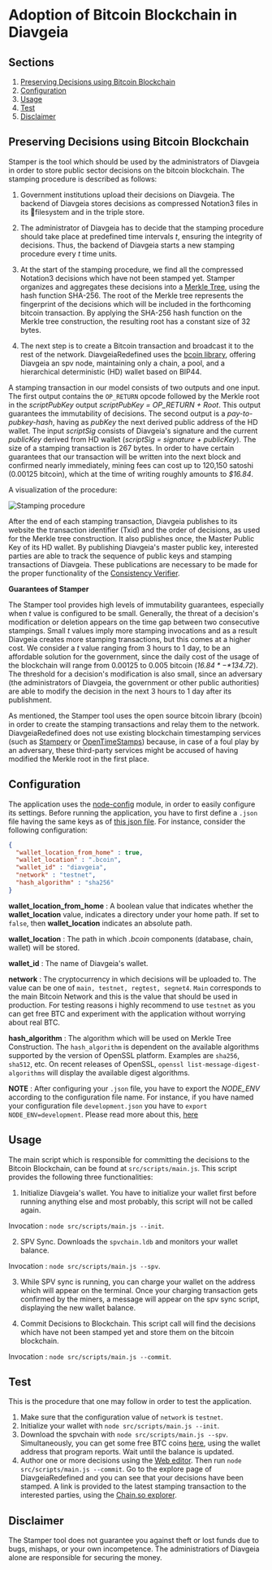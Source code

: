 Adoption of Bitcoin Blockchain in Diavgeia
====

Sections
-------
1. [Preserving Decisions using Bitcoin Blockchain](#preserving-decisions-using-bitcoin-blockchain)
2. [Configuration](#configuration)
3. [Usage](#usage)
4. [Test](#test)
5. [Disclaimer](#disclaimer)

Preserving Decisions using Bitcoin Blockchain
---------------------------

Stamper is the tool which should be used by the administrators of Diavgeia in
order to store public sector decisions on the bitcoin blockchain. The stamping
procedure is described as follows:

1. Government institutions upload their decisions on Diavgeia. The backend of Diavgeia stores decisions as compressed Notation3 files in its filesystem and in the triple store.

2. The administrator of Diavgeia has to decide that the stamping procedure should take place at predefined time intervals *t*, ensuring the integrity of decisions. Thus, the backend of Diavgeia starts a new stamping procedure every *t* time units.

3. At the start of the stamping procedure, we find all the compressed Notation3 decisions which have not been stamped yet. Stamper organizes and aggregates these decisions into a [Merkle Tree](https://en.wikipedia.org/wiki/Merkle_tree), using the hash function SHA-256. The root of the Merkle tree represents the fingerprint of the decisions which will be included in the forthcoming bitcoin transaction. By applying the SHA-256 hash function on the Merkle tree construction, the resulting root has a constant size of 32 bytes.

4. The next step is to create a Bitcoin transaction and broadcast it to the rest of the network. DiavgeiaRedefined uses the [bcoin library](http://bcoin.io/), offering Diavgeia an spv node, maintaining only a chain, a pool, and a hierarchical deterministic (HD) wallet based on BIP44.

A stamping transaction in our model consists of two outputs and one input. The first output contains the `OP_RETURN` opcode followed by the Merkle root in the *scriptPubKey* output *scriptPubKey = OP_RETURN + Root*. This output guarantees the immutability of decisions. The second output is a *pay-to-pubkey-hash*, having as *pubKey* the next derived public address of the HD wallet. The input *scriptSig* consists of Diavgeia's signature and the current *publicKey* derived from HD wallet (*scriptSig = signature + publicKey*). The size of a stamping transaction is 267 bytes. In order to have certain guarantees that our transaction will be written into the next block and confirmed nearly immediately, mining fees can cost up to 120,150 satoshi (0.00125 bitcoin), which at the time of writing roughly amounts to *$16.84*.

A visualization of the procedure:

![Stamping procedure](https://i.imgur.com/5Kt1xsp.png)

After the end of each stamping transaction, Diavgeia publishes to its website the transaction identifier (Txid) and the order of decisions, as used for the Merkle tree construction. It also publishes once, the Master Public Key of its HD wallet. By publishing Diavgeia's master public key, interested parties are able to track the sequence of public keys and stamping transactions of Diavgeia. These publications are necessary to be made for the proper functionality of the [Consistency Verifier](https://github.com/ThemisB/diavgeiaRedefined/tree/master/consistency-verifier).

**Guarantees of Stamper**

The Stamper tool provides high levels of immutability guarantees, especially when *t* value is configured to be small. Generally, the threat of a decision's modification or deletion appears on the time gap between two consecutive stampings. Small *t* values imply more stamping invocations and as a result Diavgeia creates more stamping transactions, but this comes at a higher cost. We consider a *t* value ranging from 3 hours to 1 day, to be an affordable solution for the government, since the daily cost of the usage of the blockchain will range from 0.00125 to 0.005 bitcoin (*$16.84* - *$134.72*). The threshold for a decision's modification is also small, since an adversary (the administrators of Diavgeia, the government or other public authorities) are able to modify the decision in the next 3 hours to 1 day after its publishment.

As mentioned, the Stamper tool uses the open source bitcoin library (bcoin) in order to create the stamping transactions and relay them to the network. DiavgeiaRedefined does not use existing blockchain timestamping services (such as [Stampery](https://stampery.com/) or [OpenTimeStamps](https://opentimestamps.org/)) because, in case of a foul play by an adversary, these third-party services might be accused of having modified the Merkle root in the first place.

Configuration
-------------

The application uses the [node-config](https://github.com/lorenwest/node-config) module, in order to easily configure its settings. Before running the application, you have to first define a `.json` file having the same keys as of [this json file](https://github.com/eellak/gsoc17-diavgeia/blob/master/bitcoin/config/development.json). For instance, consider the following configuration:

```json
{
  "wallet_location_from_home" : true,
  "wallet_location" : ".bcoin",
  "wallet_id" : "diavgeia",
  "network" : "testnet",
  "hash_algorithm" : "sha256"
}
```

**wallet_location_from_home** : A boolean value that indicates whether the **wallet_location** value, indicates a directory under your home path. If set to `false`, then **wallet_location** indicates an absolute path.

**wallet_location** : The path in which *.bcoin* components (database, chain, wallet) will be stored.

**wallet_id** : The name of Diavgeia's wallet.

**network** : The cryptocurrency in which decisions will be uploaded to. The value can be one of `main, testnet, regtest, segnet4`. `Main` corresponds to the main Bitcoin Network and this is the value that should be used in production. For testing reasons i highly recommend to use `testnet` as you can get free BTC and experiment with the application without worrying about real BTC.

**hash_algorithm** : The algorithm which will be used on Merkle Tree Construction. The `hash_algorithm` is dependent on the available algorithms supported by the version of OpenSSL platform. Examples are `sha256`, `sha512`, etc. On recent releases of OpenSSL, `openssl list-message-digest-algorithms` will display the available digest algorithms.

**NOTE** : After configuring your `.json` file, you have to export the *NODE_ENV* according to the configuration file name. For instance, if you have named your configuration file `development.json` you have to `export NODE_ENV=development`. Please read more about this, [here](https://github.com/lorenwest/node-config/wiki/Environment-Variables)

Usage
-----

The main script which is responsible for committing the decisions to the Bitcoin Blockchain, can be found at `src/scripts/main.js`. This script provides the following three functionalities:

1. Initialize Diavgeia's wallet. You have to initialize your wallet first before running anything else and most probably, this script will not be called again.

  Invocation : `node src/scripts/main.js --init`.

2. SPV Sync. Downloads the `spvchain.ldb` and monitors your wallet balance.

  Invocation : `node src/scripts/main.js --spv`.

3. While SPV sync is running, you can charge your wallet on the address which will appear on the terminal. Once your charging transaction gets confirmed by the miners, a message will appear on the spv sync script, displaying the new wallet balance.

4. Commit Decisions to Blockchain. This script call will find the decisions which have not been stamped yet and store them on the bitcoin blockchain.

  Invocation : `node src/scripts/main.js --commit`.

Test
-----

This is the procedure that one may follow in order to test the application.

1. Make sure that the configuration value of `network` is `testnet`.
2. Initialize your wallet with `node src/scripts/main.js --init`.
3. Download the spvchain with `node src/scripts/main.js --spv`. Simultaneously, you can get some free BTC coins [here](https://testnet.coinfaucet.eu/en/), using the wallet address that program reports. Wait until the balance is updated.
4. Author one or more decisions using the [Web editor](https://github.com/ThemisB/diavgeiaRedefined/tree/master/web-editor). Then run `node src/scripts/main.js --commit`. Go to the explore page of DiavgeiaRedefined and you can see that your decisions have been stamped. A link is provided to the latest stamping transaction to the interested parties, using the [Chain.so explorer](https://chain.so/).

Disclaimer
----------

The Stamper tool does not guarantee you against theft or lost funds due to bugs, mishaps, or your own incompetence. The administratiors of Diavgeia alone are responsible for securing the money.